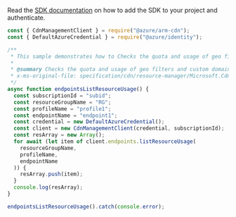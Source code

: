 Read the [SDK documentation](https://github.com/Azure/azure-sdk-for-js/blob/%40azure%2Farm-cdn_7.0.0/sdk/cdn/arm-cdn/README.md) on how to add the SDK to your project and authenticate.

```javascript
const { CdnManagementClient } = require("@azure/arm-cdn");
const { DefaultAzureCredential } = require("@azure/identity");

/**
 * This sample demonstrates how to Checks the quota and usage of geo filters and custom domains under the given endpoint.
 *
 * @summary Checks the quota and usage of geo filters and custom domains under the given endpoint.
 * x-ms-original-file: specification/cdn/resource-manager/Microsoft.Cdn/stable/2021-06-01/examples/Endpoints_ListResourceUsage.json
 */
async function endpointsListResourceUsage() {
  const subscriptionId = "subid";
  const resourceGroupName = "RG";
  const profileName = "profile1";
  const endpointName = "endpoint1";
  const credential = new DefaultAzureCredential();
  const client = new CdnManagementClient(credential, subscriptionId);
  const resArray = new Array();
  for await (let item of client.endpoints.listResourceUsage(
    resourceGroupName,
    profileName,
    endpointName
  )) {
    resArray.push(item);
  }
  console.log(resArray);
}

endpointsListResourceUsage().catch(console.error);
```
